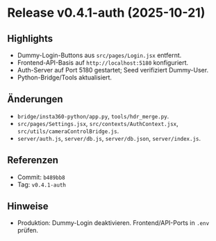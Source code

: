 # Release v0.4.1-auth (2025-10-21)

## Highlights
- Dummy-Login-Buttons aus `src/pages/Login.jsx` entfernt.
- Frontend-API-Basis auf `http://localhost:5180` konfiguriert.
- Auth-Server auf Port 5180 gestartet; Seed verifiziert Dummy-User.
- Python-Bridge/Tools aktualisiert.

## Änderungen
- `bridge/insta360-python/app.py`, `tools/hdr_merge.py`.
- `src/pages/Settings.jsx`, `src/contexts/AuthContext.jsx`, `src/utils/cameraControlBridge.js`.
- `server/auth.js`, `server/db.js`, `server/db.json`, `server/index.js`.

## Referenzen
- Commit: `b489bb8`
- Tag: `v0.4.1-auth`

## Hinweise
- Produktion: Dummy-Login deaktivieren. Frontend/API-Ports in `.env` prüfen.